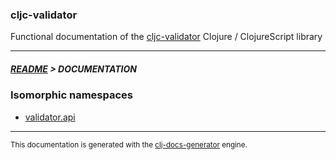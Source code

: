 
### cljc-validator

Functional documentation of the [cljc-validator](https://github.com/bithandshake/cljc-validator) Clojure / ClojureScript library

---



##### [README](../README.md) > DOCUMENTATION

### Isomorphic namespaces

* [validator.api](cljc/validator/API.md)

---

<sub>This documentation is generated with the [clj-docs-generator](https://github.com/bithandshake/clj-docs-generator) engine.</sub>

